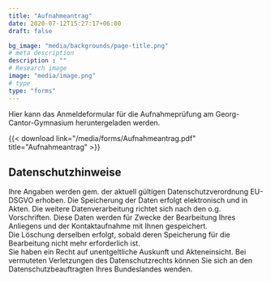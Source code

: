 ```yaml
---
title: "Aufnahmeantrag"
date: 2020-07-12T15:27:17+06:00
draft: false

bg_image: "media/backgrounds/page-title.png"
# meta description
description : ""
# Research image
image: "media/image.png"
# type
type: "forms"
---
```


Hier kann das Anmeldeformular für die Aufnahmeprüfung am Georg-Cantor-Gymnasium heruntergeladen werden.

{{< download link="/media/forms/Aufnahmeantrag.pdf" title="Aufnahmeantrag" >}}

## Datenschutzhinweise

Ihre Angaben werden gem. der aktuell gültigen Datenschutzverordnung EU-DSGVO erhoben. Die Speicherung der Daten erfolgt elektronisch und in Akten. Die weitere Datenverarbeitung richtet sich nach den o.g. Vorschriften. Diese Daten werden für Zwecke der Bearbeitung Ihres Anliegens und der Kontaktaufnahme mit Ihnen gespeichert.   
Die Löschung derselben erfolgt, sobald deren Speicherung für die Bearbeitung nicht mehr erforderlich ist.  
Sie haben ein Recht auf unentgeltliche Auskunft und Akteneinsicht. Bei vermuteten Verletzungen des Datenschutzrechts können Sie sich an den Datenschutzbeauftragten Ihres Bundeslandes wenden.

